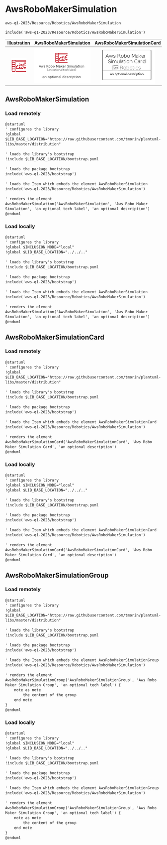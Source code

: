 # AwsRoboMakerSimulation


```text
aws-q1-2023/Resource/Robotics/AwsRoboMakerSimulation
```

```text
include('aws-q1-2023/Resource/Robotics/AwsRoboMakerSimulation')
```



| Illustration | AwsRoboMakerSimulation | AwsRoboMakerSimulationCard | AwsRoboMakerSimulationGroup |
| :---: | :---: | :---: | :---: |
| ![illustration for Illustration](../../../aws-q1-2023/Resource/Robotics/AwsRoboMakerSimulation.png) | ![illustration for AwsRoboMakerSimulation](../../../aws-q1-2023/Resource/Robotics/AwsRoboMakerSimulation.Local.png) | ![illustration for AwsRoboMakerSimulationCard](../../../aws-q1-2023/Resource/Robotics/AwsRoboMakerSimulationCard.Local.png) | ![illustration for AwsRoboMakerSimulationGroup](../../../aws-q1-2023/Resource/Robotics/AwsRoboMakerSimulationGroup.Local.png) |




## AwsRoboMakerSimulation

### Load remotely
```plantuml
@startuml
' configures the library
!global $LIB_BASE_LOCATION="https://raw.githubusercontent.com/tmorin/plantuml-libs/master/distribution"

' loads the library's bootstrap
!include $LIB_BASE_LOCATION/bootstrap.puml

' loads the package bootstrap
include('aws-q1-2023/bootstrap')

' loads the Item which embeds the element AwsRoboMakerSimulation
include('aws-q1-2023/Resource/Robotics/AwsRoboMakerSimulation')

' renders the element
AwsRoboMakerSimulation('AwsRoboMakerSimulation', 'Aws Robo Maker Simulation', 'an optional tech label', 'an optional description')
@enduml
```

### Load locally
```plantuml
@startuml
' configures the library
!global $INCLUSION_MODE="local"
!global $LIB_BASE_LOCATION="../../.."

' loads the library's bootstrap
!include $LIB_BASE_LOCATION/bootstrap.puml

' loads the package bootstrap
include('aws-q1-2023/bootstrap')

' loads the Item which embeds the element AwsRoboMakerSimulation
include('aws-q1-2023/Resource/Robotics/AwsRoboMakerSimulation')

' renders the element
AwsRoboMakerSimulation('AwsRoboMakerSimulation', 'Aws Robo Maker Simulation', 'an optional tech label', 'an optional description')
@enduml
```

## AwsRoboMakerSimulationCard

### Load remotely
```plantuml
@startuml
' configures the library
!global $LIB_BASE_LOCATION="https://raw.githubusercontent.com/tmorin/plantuml-libs/master/distribution"

' loads the library's bootstrap
!include $LIB_BASE_LOCATION/bootstrap.puml

' loads the package bootstrap
include('aws-q1-2023/bootstrap')

' loads the Item which embeds the element AwsRoboMakerSimulationCard
include('aws-q1-2023/Resource/Robotics/AwsRoboMakerSimulation')

' renders the element
AwsRoboMakerSimulationCard('AwsRoboMakerSimulationCard', 'Aws Robo Maker Simulation Card', 'an optional description')
@enduml
```

### Load locally
```plantuml
@startuml
' configures the library
!global $INCLUSION_MODE="local"
!global $LIB_BASE_LOCATION="../../.."

' loads the library's bootstrap
!include $LIB_BASE_LOCATION/bootstrap.puml

' loads the package bootstrap
include('aws-q1-2023/bootstrap')

' loads the Item which embeds the element AwsRoboMakerSimulationCard
include('aws-q1-2023/Resource/Robotics/AwsRoboMakerSimulation')

' renders the element
AwsRoboMakerSimulationCard('AwsRoboMakerSimulationCard', 'Aws Robo Maker Simulation Card', 'an optional description')
@enduml
```

## AwsRoboMakerSimulationGroup

### Load remotely
```plantuml
@startuml
' configures the library
!global $LIB_BASE_LOCATION="https://raw.githubusercontent.com/tmorin/plantuml-libs/master/distribution"

' loads the library's bootstrap
!include $LIB_BASE_LOCATION/bootstrap.puml

' loads the package bootstrap
include('aws-q1-2023/bootstrap')

' loads the Item which embeds the element AwsRoboMakerSimulationGroup
include('aws-q1-2023/Resource/Robotics/AwsRoboMakerSimulation')

' renders the element
AwsRoboMakerSimulationGroup('AwsRoboMakerSimulationGroup', 'Aws Robo Maker Simulation Group', 'an optional tech label') {
    note as note
        the content of the group
    end note
}
@enduml
```

### Load locally
```plantuml
@startuml
' configures the library
!global $INCLUSION_MODE="local"
!global $LIB_BASE_LOCATION="../../.."

' loads the library's bootstrap
!include $LIB_BASE_LOCATION/bootstrap.puml

' loads the package bootstrap
include('aws-q1-2023/bootstrap')

' loads the Item which embeds the element AwsRoboMakerSimulationGroup
include('aws-q1-2023/Resource/Robotics/AwsRoboMakerSimulation')

' renders the element
AwsRoboMakerSimulationGroup('AwsRoboMakerSimulationGroup', 'Aws Robo Maker Simulation Group', 'an optional tech label') {
    note as note
        the content of the group
    end note
}
@enduml
```

